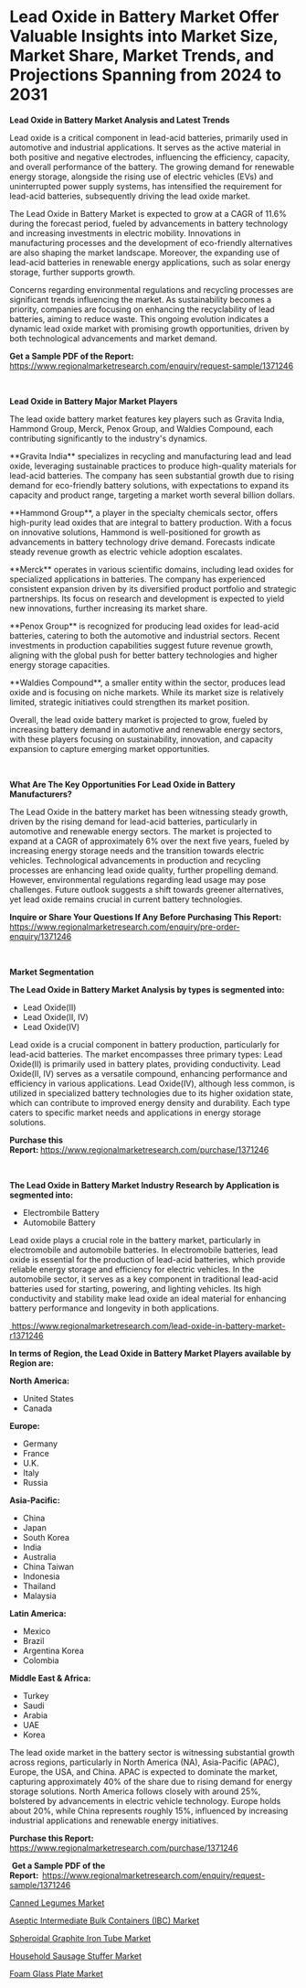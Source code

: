 <p><h1>Lead Oxide in Battery Market Offer Valuable Insights into Market Size, Market Share, Market Trends, and Projections Spanning from 2024 to 2031</h1></p><p><strong>Lead Oxide in Battery Market Analysis and Latest Trends</strong></p>
<p><p>Lead oxide is a critical component in lead-acid batteries, primarily used in automotive and industrial applications. It serves as the active material in both positive and negative electrodes, influencing the efficiency, capacity, and overall performance of the battery. The growing demand for renewable energy storage, alongside the rising use of electric vehicles (EVs) and uninterrupted power supply systems, has intensified the requirement for lead-acid batteries, subsequently driving the lead oxide market.</p><p>The Lead Oxide in Battery Market is expected to grow at a CAGR of 11.6% during the forecast period, fueled by advancements in battery technology and increasing investments in electric mobility. Innovations in manufacturing processes and the development of eco-friendly alternatives are also shaping the market landscape. Moreover, the expanding use of lead-acid batteries in renewable energy applications, such as solar energy storage, further supports growth.</p><p>Concerns regarding environmental regulations and recycling processes are significant trends influencing the market. As sustainability becomes a priority, companies are focusing on enhancing the recyclability of lead batteries, aiming to reduce waste. This ongoing evolution indicates a dynamic lead oxide market with promising growth opportunities, driven by both technological advancements and market demand.</p></p>
<p><strong>Get a Sample PDF of the Report:&nbsp;</strong> <a href="https://www.regionalmarketresearch.com/enquiry/request-sample/1371246">https://www.regionalmarketresearch.com/enquiry/request-sample/1371246</a></p>
<p>&nbsp;</p>
<p><strong>Lead Oxide in Battery Major Market Players</strong></p>
<p><p>The lead oxide battery market features key players such as Gravita India, Hammond Group, Merck, Penox Group, and Waldies Compound, each contributing significantly to the industry's dynamics.</p><p>**Gravita India** specializes in recycling and manufacturing lead and lead oxide, leveraging sustainable practices to produce high-quality materials for lead-acid batteries. The company has seen substantial growth due to rising demand for eco-friendly battery solutions, with expectations to expand its capacity and product range, targeting a market worth several billion dollars.</p><p>**Hammond Group**, a player in the specialty chemicals sector, offers high-purity lead oxides that are integral to battery production. With a focus on innovative solutions, Hammond is well-positioned for growth as advancements in battery technology drive demand. Forecasts indicate steady revenue growth as electric vehicle adoption escalates.</p><p>**Merck** operates in various scientific domains, including lead oxides for specialized applications in batteries. The company has experienced consistent expansion driven by its diversified product portfolio and strategic partnerships. Its focus on research and development is expected to yield new innovations, further increasing its market share.</p><p>**Penox Group** is recognized for producing lead oxides for lead-acid batteries, catering to both the automotive and industrial sectors. Recent investments in production capabilities suggest future revenue growth, aligning with the global push for better battery technologies and higher energy storage capacities.</p><p>**Waldies Compound**, a smaller entity within the sector, produces lead oxide and is focusing on niche markets. While its market size is relatively limited, strategic initiatives could strengthen its market position.</p><p>Overall, the lead oxide battery market is projected to grow, fueled by increasing battery demand in automotive and renewable energy sectors, with these players focusing on sustainability, innovation, and capacity expansion to capture emerging market opportunities.</p></p>
<p>&nbsp;</p>
<p><strong>What Are The Key Opportunities For Lead Oxide in Battery Manufacturers?</strong></p>
<p><p>The Lead Oxide in the battery market has been witnessing steady growth, driven by the rising demand for lead-acid batteries, particularly in automotive and renewable energy sectors. The market is projected to expand at a CAGR of approximately 6% over the next five years, fueled by increasing energy storage needs and the transition towards electric vehicles. Technological advancements in production and recycling processes are enhancing lead oxide quality, further propelling demand. However, environmental regulations regarding lead usage may pose challenges. Future outlook suggests a shift towards greener alternatives, yet lead oxide remains crucial in current battery technologies.</p></p>
<p><strong>Inquire or Share Your Questions If Any Before Purchasing This Report:</strong> <a href="https://www.regionalmarketresearch.com/enquiry/pre-order-enquiry/1371246">https://www.regionalmarketresearch.com/enquiry/pre-order-enquiry/1371246</a></p>
<p>&nbsp;</p>
<p><strong>Market Segmentation</strong></p>
<p><strong>The Lead Oxide in Battery Market Analysis by types is segmented into:</strong></p>
<p><ul><li>Lead Oxide(II)</li><li>Lead Oxide(II, IV)</li><li>Lead Oxide(IV)</li></ul></p>
<p><p>Lead oxide is a crucial component in battery production, particularly for lead-acid batteries. The market encompasses three primary types: Lead Oxide(II) is primarily used in battery plates, providing conductivity. Lead Oxide(II, IV) serves as a versatile compound, enhancing performance and efficiency in various applications. Lead Oxide(IV), although less common, is utilized in specialized battery technologies due to its higher oxidation state, which can contribute to improved energy density and durability. Each type caters to specific market needs and applications in energy storage solutions.</p></p>
<p><strong>Purchase this Report:&nbsp;</strong><a href="https://www.regionalmarketresearch.com/purchase/1371246">https://www.regionalmarketresearch.com/purchase/1371246</a></p>
<p>&nbsp;</p>
<p><strong>The Lead Oxide in Battery Market Industry Research by Application is segmented into:</strong></p>
<p><ul><li>Electrombile Battery</li><li>Automobile Battery</li></ul></p>
<p><p>Lead oxide plays a crucial role in the battery market, particularly in electromobile and automobile batteries. In electromobile batteries, lead oxide is essential for the production of lead-acid batteries, which provide reliable energy storage and efficiency for electric vehicles. In the automobile sector, it serves as a key component in traditional lead-acid batteries used for starting, powering, and lighting vehicles. Its high conductivity and stability make lead oxide an ideal material for enhancing battery performance and longevity in both applications.</p></p>
<p><a href="https://www.regionalmarketresearch.com/lead-oxide-in-battery-market-r1371246">&nbsp;https://www.regionalmarketresearch.com/lead-oxide-in-battery-market-r1371246</a></p>
<p><strong>In terms of Region, the Lead Oxide in Battery Market Players available by Region are:</strong></p>
<p>
    <p> <strong> North America: </strong>
        <ul>
            <li>United States</li>
            <li>Canada</li>
        </ul>
        </p> 
    <p> <strong> Europe: </strong>
        <ul>
            <li>Germany</li>
            <li>France</li>
            <li>U.K.</li>
            <li>Italy</li>
            <li>Russia</li>
        </ul>
        </p> 
    <p> <strong> Asia-Pacific: </strong>
        <ul>
            <li>China</li>
            <li>Japan</li>
            <li>South Korea</li>
            <li>India</li>
            <li>Australia</li>
            <li>China Taiwan</li>
            <li>Indonesia</li>
            <li>Thailand</li>
            <li>Malaysia</li>
        </ul>
        </p> 
    <p> <strong> Latin America: </strong>
        <ul>
            <li>Mexico</li>
            <li>Brazil</li>
            <li>Argentina Korea</li>
            <li>Colombia</li>
        </ul>
        </p> 
    <p> <strong> Middle East & Africa: </strong>
        <ul>
            <li>Turkey</li>
            <li>Saudi</li>
            <li>Arabia</li>
            <li>UAE</li>
            <li>Korea</li>
        </ul>
    </p>
    </p>
<p><p>The lead oxide market in the battery sector is witnessing substantial growth across regions, particularly in North America (NA), Asia-Pacific (APAC), Europe, the USA, and China. APAC is expected to dominate the market, capturing approximately 40% of the share due to rising demand for energy storage solutions. North America follows closely with around 25%, bolstered by advancements in electric vehicle technology. Europe holds about 20%, while China represents roughly 15%, influenced by increasing industrial applications and renewable energy initiatives.</p></p>
<p><strong>Purchase this Report: </strong><a href="https://www.regionalmarketresearch.com/purchase/1371246">https://www.regionalmarketresearch.com/purchase/1371246</a></p>
<p>&nbsp;<strong>Get a Sample PDF of the Report:&nbsp;&nbsp;</strong><a href="https://www.regionalmarketresearch.com/enquiry/request-sample/1371246">https://www.regionalmarketresearch.com/enquiry/request-sample/1371246</a></p>
<p><strong></strong></p>
<p><p><a href="https://www.linkedin.com/pulse/global-canned-legumes-market-exploring-share-trends-future-vkpfe">Canned Legumes Market</a></p><p><a href="https://github.com/AnnDiaz698/Market-Research-Report-List-1/blob/main/aseptic-intermediate-bulk-containers-ibc-market.md">Aseptic Intermediate Bulk Containers (IBC) Market</a></p><p><a href="https://issuu.com/reportprime-2/docs/spheroidal-graphite-iron-tube-marke_652df59dec3bb4">Spheroidal Graphite Iron Tube Market</a></p><p><a href="https://github.com/NargisHussain75/Market-Research-Report-List-1/blob/main/household-sausage-stuffer-market.md">Household Sausage Stuffer Market</a></p><p><a href="https://medium.com/@rrmadityapu/future-of-innovation-global-foam-glass-plate-market-growth-and-opportunities-2024-2031-3c3792b0ea64">Foam Glass Plate Market</a></p></p>